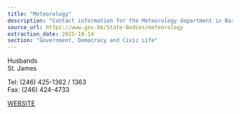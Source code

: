 ```yaml
---
title: "Meteorology"
description: "Contact information for the Meteorology department in Barbados, including location, telephone, fax, and website."
source_url: https://www.gov.bb/State-Bodies/meteorology
extraction_date: 2025-10-14
section: "Government, Democracy and Civic Life"
---
```

Husbands  
St. James

Tel: (246) 425-1362 / 1363  
Fax: (246) 424-4733

[WEBSITE](http://www.cimh.edu.bb/?p=home)
```